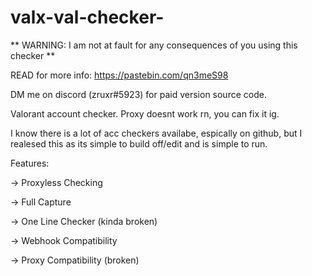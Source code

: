 # valx-val-checker-

** WARNING: I am not at fault for any consequences of you using this checker **

READ for more info: https://pastebin.com/qn3meS98


DM me on discord (zruxr#5923) for paid version source code.


Valorant account checker. Proxy doesnt work rn, you can fix it ig. 

I know there is a lot of acc checkers availabe, espically on github, but I realesed this as its simple to build off/edit and is simple to run.



Features:

-> Proxyless Checking

-> Full Capture

-> One Line Checker (kinda broken)

-> Webhook Compatibility 

-> Proxy Compatibility (broken)


